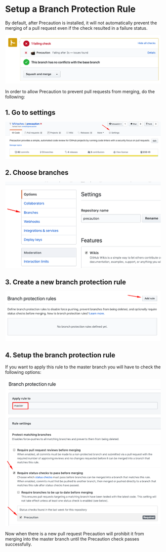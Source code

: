 <!--
    Copyright 2019 VMware, Inc.
    SPDX-License-Identifier: BSD-2-Clause
-->

# Setup a Branch Protection Rule

By default, after Precaution is installed, it will not automatically prevent the merging of a pull request even if the check resulted in a failure status. 

![check_fails](./setup_images/check_fails.png)


In order to allow Precaution to prevent pull requests from merging, do the following:

## 1. Go to settings

![settings](./setup_images/settings.png)


## 2. Choose branches

![branches](./setup_images/branches.png)


## 3. Create a new branch protection rule 

![add_rule](./setup_images/add_rule.png)


## 4. Setup the branch protection rule 

If you want to apply this rule to the master branch you will have to check the following options:

![branch_protection_rule.png](./setup_images/branch_protection_rule.png)



Now when there is a new pull request Precaution will prohibit it from merging into the master branch until the Precaution check passes successfully.
